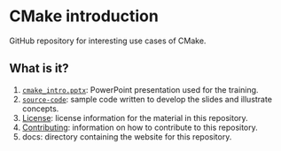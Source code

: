 # CMake introduction

GitHub repository for interesting use cases of CMake.


## What is it?

1. [`cmake_intro.pptx`](cmake_intro.pptx): PowerPoint
   presentation used for the training.
1. [`source-code`](source-code): sample code written to develop the slides and
   illustrate concepts.
1. [License](LICENSE): license information for the material in this repository.
1. [Contributing](CONTRIBUTING.md): information on how to contribute to this
   repository.
1. docs: directory containing the website for this repository.
